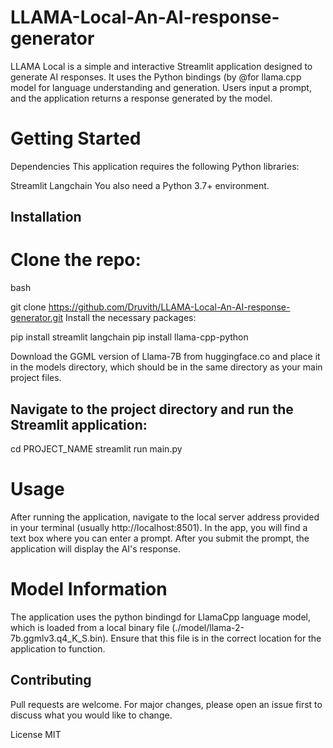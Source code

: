 # LLAMA-Local-An-AI-response-generator
LLAMA Local is a simple and interactive Streamlit application designed to generate AI responses. It uses the Python bindings (by @for llama.cpp model for language understanding and generation. Users input a prompt, and the application returns a response generated by the model.

# Getting Started
Dependencies
This application requires the following Python libraries:

Streamlit
Langchain
You also need a Python 3.7+ environment.

## Installation
# Clone the repo:

bash

git clone https://github.com/Druvith/LLAMA-Local-An-AI-response-generator.git
Install the necessary packages:

pip install streamlit langchain
pip install llama-cpp-python

Download the GGML version of Llama-7B from huggingface.co and place it in the models directory, which should be in the same directory as your main project files.

## Navigate to the project directory and run the Streamlit application:
cd PROJECT_NAME
streamlit run main.py

# Usage
After running the application, navigate to the local server address provided in your terminal (usually http://localhost:8501). In the app, you will find a text box where you can enter a prompt. After you submit the prompt, the application will display the AI's response.

# Model Information
The application uses the python bindingd for LlamaCpp language model, which is loaded from a local binary file (./model/llama-2-7b.ggmlv3.q4_K_S.bin). Ensure that this file is in the correct location for the application to function.

## Contributing
Pull requests are welcome. For major changes, please open an issue first to discuss what you would like to change.

License
MIT

